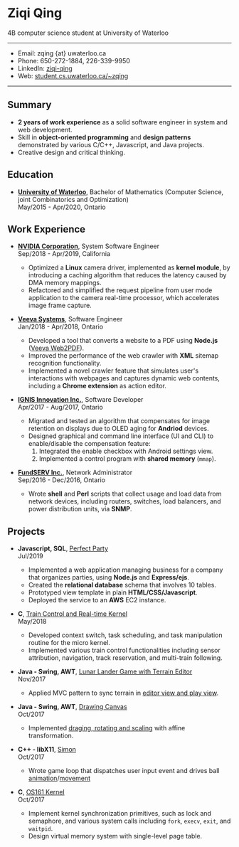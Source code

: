 # Ziqi Qing

4B computer science student at University of Waterloo

----

- Email: zqing {at} uwaterloo.ca
- Phone: 650-272-1884, 226-339-9950
- LinkedIn: [ziqi-qing](https://www.linkedin.com/in/ziqi-qing/)
- Web: [student.cs.uwaterloo.ca/~zqing](https://www.student.cs.uwaterloo.ca/~zqing)

----

## Summary

* **2 years of work experience** as a solid software engineer in system and web development.
* Skill in **object-oriented programming** and **design patterns** demonstrated  by various C/C++, Javascript, and Java projects.
* Creative design and critical thinking.

## Education

* [**University of Waterloo**](https://uwaterloo.ca/), Bachelor of Mathematics (Computer Science, joint Combinatorics and Optimization)  
  May/2015 - Apr/2020, Ontario

## Work Experience

* [**NVIDIA Corporation**](https://nvidia.com/), System Software Engineer  
  Sep/2018 - Apr/2019, California

    * Optimized a **Linux** camera driver, implemented as **kernel module**, by introducing a caching algorithm that reduces the latency caused by DMA memory mappings.
    * Refactored and simplified the request pipeline from user mode application to the camera real-time processor, which accelerates image frame capture.

* [**Veeva Systems**](https://veeva.com/), Software Engineer  
  Jan/2018 - Apr/2018, Ontario

    * Developed a tool that converts a website to a PDF using **Node.js** ([Veeva Web2PDF](https://veevaweb2pdf.com/)).
    * Improved the performance of the web crawler with **XML** sitemap recognition functionality.
    * Implemented a novel crawler feature that simulates user's interactions with webpages and captures dynamic web contents, including a **Chrome extension** as action editor.

* [**IGNIS Innovation Inc.**](https://ignisinnovation.com/), Software Developer  
  Apr/2017 - Aug/2017, Ontario

    * Migrated and tested an algorithm that compensates for image retention on displays due to OLED aging for **Andriod** devices.
    * Designed graphical and command line interface (UI and CLI) to enable/disable the compensation feature:
        1. Integrated the enable checkbox with Android settings view.
        2. Implemented a control program with **shared memory** (`mmap`).

* [**FundSERV Inc.**](https://www.fundserv.com/), Network Administrator  
  Sep/2016 - Dec/2016, Ontario

    * Wrote **shell** and **Perl** scripts that collect usage and load data from network devices, including routers, switches, load balancers, and power distribution units, via **SNMP**.

## Projects

* **Javascript, SQL**, [Perfect Party][Perfect Party]  
  Jul/2019

    * Implemented a web application managing business for a company that organizes parties, using **Node.js** and **Express/ejs**.
    * Created the **relational database** schema that involves 10 tables.
    * Prototyped view template in plain **HTML/CSS/Javascript**.
    * Deployed the service to an **AWS** EC2 instance.

* **C**, [Train Control and Real-time Kernel][CS452]  
  May/2018

    * Developed context switch, task scheduling, and task manipulation routine for the micro kernel.
    * Implemented various train control functionalities including sensor attribution, navigation, track reservation, and multi-train following.

* **Java - Swing, AWT**, [Lunar Lander Game with Terrain Editor][Lunar Lander]  
  Nov/2017

    * Applied MVC pattern to sync terrain in [editor view and play view](lunar-lander.gif).

* **Java - Swing, AWT**, [Drawing Canvas][Drawing Canvas]  
  Oct/2017

    * Implemented [draging, rotating and scaling](canvas.gif) with affine transformation.

* **C++ - libX11**, [Simon][Simon]  
  Oct/2017

    * Wrote game loop that dispatches user input event and drives ball [animation](simon.gif)/[movement](simon-enhanced.gif)

* **C**, [OS161 Kernel][CS350]  
  Oct/2017

    * Implement kernel synchronization primitives, such as lock and semaphore, and various system calls including `fork`, `execv`, `exit`, and `waitpid`.
    * Design virtual memory system with single-level page table.

[CS452]: https://www.student.cs.uwaterloo.ca/~cs452/
[CS350]: https://www.student.cs.uwaterloo.ca/~cs350/

[Perfect Party]: https://github.com/Irvingkk/Perfect-Party-Web-application/
[Lunar Lander]: https://git.uwaterloo.ca/zqing/1179-cs349/tree/master/assignments/a3
[Drawing Canvas]: https://git.uwaterloo.ca/zqing/1179-cs349/tree/master/assignments/a2
[Simon]: https://git.uwaterloo.ca/zqing/1179-cs349/tree/master/assignments/a1




